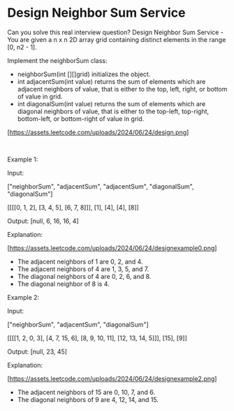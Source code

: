 # Design Neighbor Sum Service

Can you solve this real interview question? Design Neighbor Sum Service - You are given a n x n 2D array grid containing distinct elements in the range [0, n2 - 1].

Implement the neighborSum class:

 * neighborSum(int [][]grid) initializes the object.
 * int adjacentSum(int value) returns the sum of elements which are adjacent neighbors of value, that is either to the top, left, right, or bottom of value in grid.
 * int diagonalSum(int value) returns the sum of elements which are diagonal neighbors of value, that is either to the top-left, top-right, bottom-left, or bottom-right of value in grid.

[https://assets.leetcode.com/uploads/2024/06/24/design.png]

 

Example 1:

Input:

["neighborSum", "adjacentSum", "adjacentSum", "diagonalSum", "diagonalSum"]

[[[[0, 1, 2], [3, 4, 5], [6, 7, 8]]], [1], [4], [4], [8]]

Output: [null, 6, 16, 16, 4]

Explanation:

[https://assets.leetcode.com/uploads/2024/06/24/designexample0.png]

 * The adjacent neighbors of 1 are 0, 2, and 4.
 * The adjacent neighbors of 4 are 1, 3, 5, and 7.
 * The diagonal neighbors of 4 are 0, 2, 6, and 8.
 * The diagonal neighbor of 8 is 4.

Example 2:

Input:

["neighborSum", "adjacentSum", "diagonalSum"]

[[[[1, 2, 0, 3], [4, 7, 15, 6], [8, 9, 10, 11], [12, 13, 14, 5]]], [15], [9]]

Output: [null, 23, 45]

Explanation:

[https://assets.leetcode.com/uploads/2024/06/24/designexample2.png]

 * The adjacent neighbors of 15 are 0, 10, 7, and 6.
 * The diagonal neighbors of 9 are 4, 12, 14, and 15.